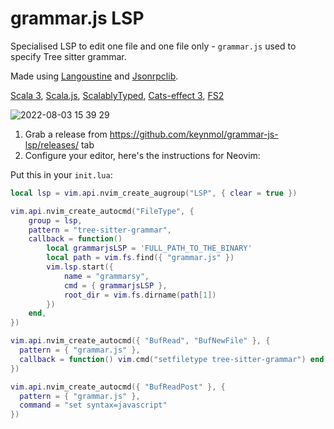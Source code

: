 # grammar.js LSP

Specialised LSP to edit one file and one file only - `grammar.js` used to specify Tree sitter grammar.

Made using [Langoustine](https://github.com/neandertech/langoustine) 
and [Jsonrpclib](https://github.com/neandertech/jsonrpclib).

[Scala 3](https://docs.scala-lang.org/scala3/book/introduction.html#), 
[Scala.js](https://www.scala-js.org), 
[ScalablyTyped](https://scalablytyped.org/docs/readme.html),
[Cats-effect 3](https://typelevel.org/cats-effect/),
[FS2](https://fs2.io/#/)

![2022-08-03 15 39 29](https://user-images.githubusercontent.com/1052965/182636739-3f63349b-2336-4afa-8fc9-767b392df25b.gif)

1. Grab a release from https://github.com/keynmol/grammar-js-lsp/releases/ tab
2. Configure your editor, here's the instructions for Neovim:

Put this in your `init.lua`:

```lua
local lsp = vim.api.nvim_create_augroup("LSP", { clear = true })

vim.api.nvim_create_autocmd("FileType", {
    group = lsp,
    pattern = "tree-sitter-grammar",
    callback = function()
        local grammarjsLSP = 'FULL_PATH_TO_THE_BINARY'
        local path = vim.fs.find({ "grammar.js" })
        vim.lsp.start({
            name = "grammarsy",
            cmd = { grammarjsLSP },
            root_dir = vim.fs.dirname(path[1])
        })
    end,
})

vim.api.nvim_create_autocmd({ "BufRead", "BufNewFile" }, {
  pattern = { "grammar.js" },
  callback = function() vim.cmd("setfiletype tree-sitter-grammar") end
})

vim.api.nvim_create_autocmd({ "BufReadPost" }, {
  pattern = { "grammar.js" },
  command = "set syntax=javascript"
})
```
